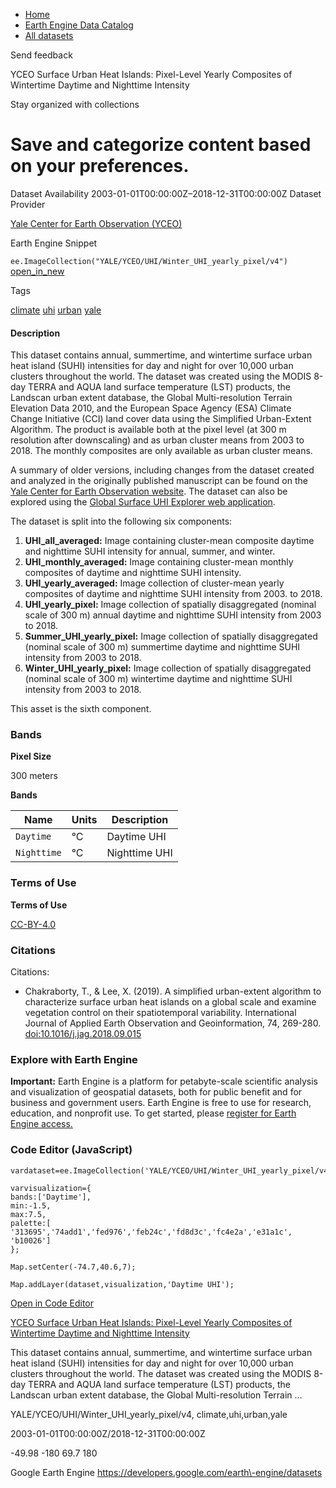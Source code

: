 



* [Home](https://developers.google.com/)
* [Earth Engine Data Catalog](https://developers.google.com/earth-engine/datasets)
* [All datasets](https://developers.google.com/earth-engine/datasets/catalog)





 
 
 Send feedback
 
 

YCEO Surface Urban Heat Islands: Pixel\-Level Yearly Composites of Wintertime Daytime and Nighttime Intensity


 
 Stay organized with collections
 

 
 Save and categorize content based on your preferences.
===============================================================================================================================================================================================================








Dataset Availability
2003\-01\-01T00:00:00Z–2018\-12\-31T00:00:00Z
Dataset Provider


[Yale Center for Earth Observation (YCEO)](https://yceo.yale.edu/research/global-surface-uhi-explorer)



Earth Engine Snippet


`ee.ImageCollection("YALE/YCEO/UHI/Winter_UHI_yearly_pixel/v4")` 
[open\_in\_new](https://code.earthengine.google.com/?scriptPath=Examples:Datasets/YALE/YALE_YCEO_UHI_Winter_UHI_yearly_pixel_v4)





Tags


[climate](/earth-engine/datasets/tags/climate)
[uhi](/earth-engine/datasets/tags/uhi)
[urban](/earth-engine/datasets/tags/urban)
[yale](/earth-engine/datasets/tags/yale)








#### Description



This dataset contains annual, summertime, and wintertime surface urban
heat island (SUHI) intensities for day and night for over 10,000 urban clusters
throughout the world. The dataset was created using the MODIS 8\-day TERRA and
AQUA land surface temperature (LST) products, the Landscan urban extent
database, the Global Multi\-resolution Terrain Elevation Data 2010, and the
European Space Agency (ESA) Climate Change Initiative (CCI) land cover data
using the Simplified Urban\-Extent Algorithm. The product is available both at
the pixel level (at 300 m resolution after downscaling) and as urban cluster
means from 2003 to 2018\. The monthly composites are only available as urban
cluster means.


A summary of older versions,
including changes from the dataset created and analyzed in the originally
published manuscript can be found on the
[Yale Center for Earth Observation website](https://yceo.yale.edu/research/global-surface-uhi-explorer).
The dataset can also be explored using the [Global Surface UHI
Explorer web application](https://yceo.users.earthengine.app/view/uhimap).


The dataset is split into the following six components:


1. **UHI\_all\_averaged:** Image containing cluster\-mean
composite daytime and nighttime SUHI intensity for annual, summer,
and winter.
2. **UHI\_monthly\_averaged:** Image containing cluster\-mean
monthly composites of daytime and nighttime SUHI intensity.
3. **UHI\_yearly\_averaged:** Image collection of cluster\-mean
yearly composites of daytime and nighttime SUHI intensity from 2003\.
to 2018\.
4. **UHI\_yearly\_pixel:** Image collection of spatially
disaggregated (nominal scale of 300 m) annual daytime and nighttime
SUHI intensity from 2003 to 2018\.
5. **Summer\_UHI\_yearly\_pixel:** Image collection of spatially
disaggregated (nominal scale of 300 m) summertime daytime and
nighttime SUHI intensity from 2003 to 2018\.
6. **Winter\_UHI\_yearly\_pixel:** Image collection of spatially
disaggregated (nominal scale of 300 m) wintertime daytime and
nighttime SUHI intensity from 2003 to 2018\.


This asset is the sixth component.





### Bands



**Pixel Size**
  
300 meters



**Bands**




| Name | Units | Description |
| --- | --- | --- |
| `Daytime` | °C | Daytime UHI |
| `Nighttime` | °C | Nighttime UHI |




### Terms of Use


**Terms of Use**


[CC\-BY\-4\.0](https://spdx.org/licenses/CC-BY-4.0.html)




### Citations



Citations:
* Chakraborty, T., \& Lee, X. (2019\). A simplified urban\-extent algorithm
to characterize surface urban heat islands on a global scale and examine
vegetation control on their spatiotemporal variability. International
Journal of Applied Earth Observation and Geoinformation, 74, 269\-280\.
[doi:10\.1016/j.jag.2018\.09\.015](https://doi.org/10.1016/j.jag.2018.09.015)





### Explore with Earth Engine


**Important:** 
 Earth Engine is a platform for petabyte\-scale scientific analysis and visualization of
 geospatial datasets, both for public benefit and for business and government users.
 Earth Engine is free to use for research, education, and nonprofit use. To get started, please
 [register for Earth Engine access.](https://console.cloud.google.com/earth-engine)



### Code Editor (JavaScript)



```
vardataset=ee.ImageCollection('YALE/YCEO/UHI/Winter_UHI_yearly_pixel/v4');

varvisualization={
bands:['Daytime'],
min:-1.5,
max:7.5,
palette:[
'313695','74add1','fed976','feb24c','fd8d3c','fc4e2a','e31a1c',
'b10026']
};

Map.setCenter(-74.7,40.6,7);

Map.addLayer(dataset,visualization,'Daytime UHI');
```



[Open in Code Editor](https://code.earthengine.google.com/?scriptPath=Examples:Datasets/YALE/YALE_YCEO_UHI_Winter_UHI_yearly_pixel_v4)


[YCEO Surface Urban Heat Islands: Pixel\-Level Yearly Composites of Wintertime Daytime and Nighttime Intensity](/earth-engine/datasets/catalog/YALE_YCEO_UHI_Winter_UHI_yearly_pixel_v4)

This dataset contains annual, summertime, and wintertime surface urban heat island (SUHI) intensities for day and night for over 10,000 urban clusters throughout the world. The dataset was created using the MODIS 8\-day TERRA and AQUA land surface temperature (LST) products, the Landscan urban extent database, the Global Multi\-resolution Terrain …

 YALE/YCEO/UHI/Winter\_UHI\_yearly\_pixel/v4,
 climate,uhi,urban,yale

2003\-01\-01T00:00:00Z/2018\-12\-31T00:00:00Z



 \-49\.98 \-180 69\.7 180
 



Google Earth Engine
https://developers.google.com/earth\-engine/datasets








